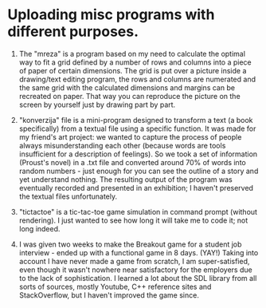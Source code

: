# Uploading misc programs with different purposes.

1. The "mreza" is a program based on my need to calculate the optimal way to fit a grid defined by a number of rows and columns into a piece of paper of certain dimensions. The grid is put over a picture inside a drawing/text editing program, the rows and columns are numerated and the same grid with the calculated dimensions and margins can be recreated on paper. That way you can reproduce the picture on the screen by yourself just by drawing part by part.

2. "konverzija" file is a mini-program designed to transform a text (a book specifically) from a textual file using a specific function. It was made for my friend's art project: we wanted to capture the process of people always misunderstanding each other (because words are tools insufficient for a description of feelings). So we took a set of information (Proust's novel) in a .txt file and converted around 70% of words into random numbers - just enough for you can see the outline of a story and yet understand nothing. The resulting output of the program was eventually recorded and presented in an exhibition; I haven't preserved the textual files unfortunately.

3. "tictactoe" is a tic-tac-toe game simulation in command prompt (without rendering). I just wanted to see how long it will take me to code it; not long indeed.

4. I was given two weeks to make the Breakout game for a student job interview - ended up with a functional game in 8 days. (YAY!) Taking into account I have never made a game from scratch, I am super-satisfied, even though it wasn't nowhere near satisfactory for the employers due to the lack of sophistication. I learned a lot about the SDL library from all sorts of sources, mostly Youtube, C++ reference sites and StackOverflow, but I haven't improved the game since.
